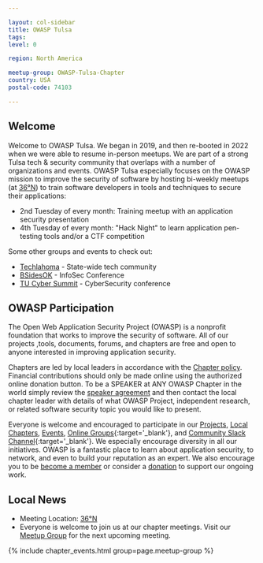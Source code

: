 ```yaml
---

layout: col-sidebar
title: OWASP Tulsa
tags: 
level: 0

region: North America

meetup-group: OWASP-Tulsa-Chapter
country: USA
postal-code: 74103

---
```


## Welcome
Welcome to OWASP Tulsa. We began in 2019, and then re-booted in 2022 when we were able to resume in-person meetups. We are part of a strong Tulsa tech & security community that overlaps with a number of organizations and events. OWASP Tulsa especially focuses on the OWASP mission to improve the security of software by hosting bi-weekly meetups (at [36°N](https://www.36n.co/)) to train software developers in tools and techniques to secure their applications:

* 2nd Tuesday of every month: Training meetup with an application security presentation
* 4th Tuesday of every month: "Hack Night" to learn application pen-testing tools and/or a CTF competition

Some other groups and events to check out:
* [Techlahoma](https://www.techlahoma.org/) - State-wide tech community
* [BSidesOK](https://bsidesok.com/) - InfoSec Conference
* [TU Cyber Summit](https://engineering.utulsa.edu/cyber-security-leadership-technology-summit/) - CyberSecurity conference

## OWASP Participation
The Open Web Application Security Project (OWASP) is a nonprofit foundation that works to improve the security of software. All of our projects ,tools, documents, forums, and chapters are free and open to anyone interested in improving application security. 

Chapters are led by local leaders in accordance with the [Chapter policy](https://owasp.org/www-policy/). Financial contributions should only be made online using the authorized online donation button. To be a SPEAKER at ANY OWASP Chapter in the world simply review the [speaker agreement](https://owasp.org/www-policy/legal/speaker-agreement) and then contact the local chapter leader with details of what OWASP Project, independent research, or related software security topic you would like to present.

Everyone is welcome and encouraged to participate in our [Projects](/projects), [Local Chapters](/chapters), [Events](/events), [Online Groups](https://groups.google.com/search/groups?q=owasp){:target='_blank'}, and [Community Slack Channel](https://owasp.slack.com/){:target='_blank'}. We especially encourage diversity in all our initiatives. OWASP is a fantastic place to learn about application security, to network, and even to build your reputation as an expert. We also encourage you to be [become a member](/membership) or consider a [donation](/donate) to support our ongoing work.

## Local News
- Meeting Location: [36°N](https://www.36n.co/)
- Everyone is welcome to join us at our chapter meetings.  Visit our [Meetup Group](https://www.meetup.com/OWASP-Tulsa-Chapter/) for the next upcoming meeting.

{% include chapter_events.html group=page.meetup-group %}
